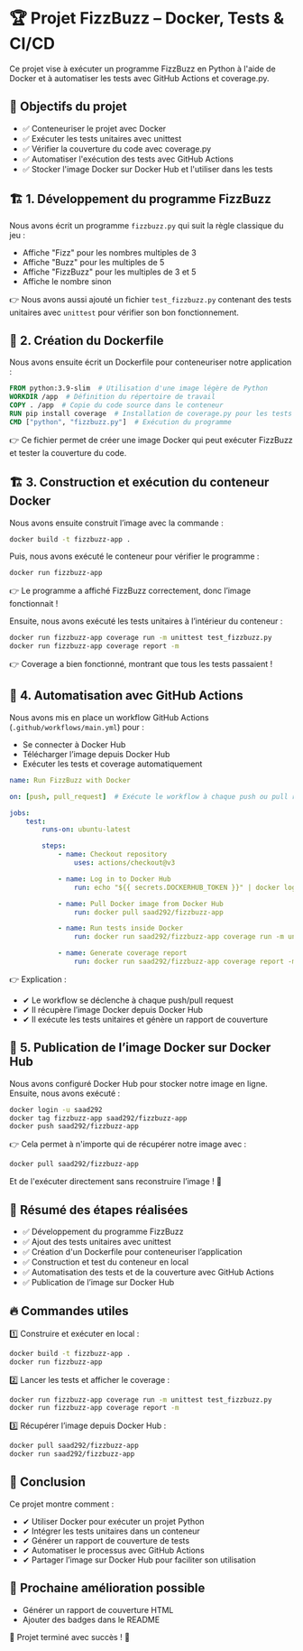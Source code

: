 # 🏆 Projet FizzBuzz – Docker, Tests & CI/CD

Ce projet vise à exécuter un programme FizzBuzz en Python à l'aide de Docker et à automatiser les tests avec GitHub Actions et coverage.py.

## 📌 Objectifs du projet
- ✅ Conteneuriser le projet avec Docker
- ✅ Exécuter les tests unitaires avec unittest
- ✅ Vérifier la couverture du code avec coverage.py
- ✅ Automatiser l'exécution des tests avec GitHub Actions
- ✅ Stocker l'image Docker sur Docker Hub et l'utiliser dans les tests

## 🏗 1. Développement du programme FizzBuzz
Nous avons écrit un programme `fizzbuzz.py` qui suit la règle classique du jeu :
- Affiche "Fizz" pour les nombres multiples de 3
- Affiche "Buzz" pour les multiples de 5
- Affiche "FizzBuzz" pour les multiples de 3 et 5
- Affiche le nombre sinon

👉 Nous avons aussi ajouté un fichier `test_fizzbuzz.py` contenant des tests unitaires avec `unittest` pour vérifier son bon fonctionnement.

## 🐳 2. Création du Dockerfile
Nous avons ensuite écrit un Dockerfile pour conteneuriser notre application :

```dockerfile
FROM python:3.9-slim  # Utilisation d'une image légère de Python
WORKDIR /app  # Définition du répertoire de travail
COPY . /app  # Copie du code source dans le conteneur
RUN pip install coverage  # Installation de coverage.py pour les tests
CMD ["python", "fizzbuzz.py"]  # Exécution du programme
```

👉 Ce fichier permet de créer une image Docker qui peut exécuter FizzBuzz et tester la couverture du code.

## 🏗 3. Construction et exécution du conteneur Docker
Nous avons ensuite construit l’image avec la commande :

```bash
docker build -t fizzbuzz-app .
```

Puis, nous avons exécuté le conteneur pour vérifier le programme :

```bash
docker run fizzbuzz-app
```

👉 Le programme a affiché FizzBuzz correctement, donc l’image fonctionnait !

Ensuite, nous avons exécuté les tests unitaires à l’intérieur du conteneur :

```bash
docker run fizzbuzz-app coverage run -m unittest test_fizzbuzz.py
docker run fizzbuzz-app coverage report -m
```

👉 Coverage a bien fonctionné, montrant que tous les tests passaient !

## 🚀 4. Automatisation avec GitHub Actions
Nous avons mis en place un workflow GitHub Actions (`.github/workflows/main.yml`) pour :

- Se connecter à Docker Hub
- Télécharger l’image depuis Docker Hub
- Exécuter les tests et coverage automatiquement

```yaml
name: Run FizzBuzz with Docker

on: [push, pull_request]  # Exécute le workflow à chaque push ou pull request

jobs:
    test:
        runs-on: ubuntu-latest

        steps:
            - name: Checkout repository
                uses: actions/checkout@v3

            - name: Log in to Docker Hub
                run: echo "${{ secrets.DOCKERHUB_TOKEN }}" | docker login -u "${{ secrets.DOCKERHUB_USERNAME }}" --password-stdin

            - name: Pull Docker image from Docker Hub
                run: docker pull saad292/fizzbuzz-app

            - name: Run tests inside Docker
                run: docker run saad292/fizzbuzz-app coverage run -m unittest test_fizzbuzz.py

            - name: Generate coverage report
                run: docker run saad292/fizzbuzz-app coverage report -m
```

👉 Explication :
- ✔ Le workflow se déclenche à chaque push/pull request
- ✔ Il récupère l’image Docker depuis Docker Hub
- ✔ Il exécute les tests unitaires et génère un rapport de couverture

## 🐳 5. Publication de l’image Docker sur Docker Hub
Nous avons configuré Docker Hub pour stocker notre image en ligne. Ensuite, nous avons exécuté :

```bash
docker login -u saad292
docker tag fizzbuzz-app saad292/fizzbuzz-app
docker push saad292/fizzbuzz-app
```

👉 Cela permet à n'importe qui de récupérer notre image avec :

```bash
docker pull saad292/fizzbuzz-app
```

Et de l'exécuter directement sans reconstruire l’image ! 🎉

## 📌 Résumé des étapes réalisées
- ✅ Développement du programme FizzBuzz
- ✅ Ajout des tests unitaires avec unittest
- ✅ Création d'un Dockerfile pour conteneuriser l’application
- ✅ Construction et test du conteneur en local
- ✅ Automatisation des tests et de la couverture avec GitHub Actions
- ✅ Publication de l’image sur Docker Hub

## 🔥 Commandes utiles
1️⃣ Construire et exécuter en local :

```bash
docker build -t fizzbuzz-app .
docker run fizzbuzz-app
```

2️⃣ Lancer les tests et afficher le coverage :

```bash
docker run fizzbuzz-app coverage run -m unittest test_fizzbuzz.py
docker run fizzbuzz-app coverage report -m
```

3️⃣ Récupérer l’image depuis Docker Hub :

```bash
docker pull saad292/fizzbuzz-app
docker run saad292/fizzbuzz-app
```

## 🎯 Conclusion
Ce projet montre comment :
- ✔ Utiliser Docker pour exécuter un projet Python
- ✔ Intégrer les tests unitaires dans un conteneur
- ✔ Générer un rapport de couverture de tests
- ✔ Automatiser le processus avec GitHub Actions
- ✔ Partager l’image sur Docker Hub pour faciliter son utilisation

## 🎯 Prochaine amélioration possible
- Générer un rapport de couverture HTML
- Ajouter des badges dans le README

🚀 Projet terminé avec succès ! 🚀